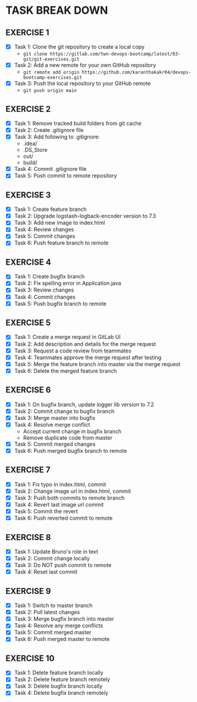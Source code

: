 # TASK BREAK DOWN

## EXERCISE 1

- [x] Task 1: Clone the git repository to create a local copy
  - `git clone https://gitlab.com/twn-devops-bootcamp/latest/03-git/git-exercises.git`
- [x] Task 2: Add a new remote for your own GitHub repository
  - `git remote add origin https://github.com/karanthakakr04/devops-bootcamp-exercises.git`
- [x] Task 3: Push the local repository to your GitHub remote
  - `git push origin main`

## EXERCISE 2

- [x] Task 1: Remove tracked build folders from git cache
- [x] Task 2: Create .gitignore file
- [x] Task 3: Add following to .gitignore:
  - .idea/
  - .DS_Store
  - out/
  - build/
- [x] Task 4: Commit .gitignore file
- [x] Task 5: Push commit to remote repository

## EXERCISE 3

- [x] Task 1: Create feature branch
- [x] Task 2: Upgrade logstash-logback-encoder version to 7.3
- [x] Task 3: Add new image to index.html
- [x] Task 4: Review changes
- [x] Task 5: Commit changes
- [x] Task 6: Push feature branch to remote

## EXERCISE 4

- [x] Task 1: Create bugfix branch
- [x] Task 2: Fix spelling error in Application.java
- [x] Task 3: Review changes
- [x] Task 4: Commit changes
- [x] Task 5: Push bugfix branch to remote

## EXERCISE 5

- [x] Task 1: Create a merge request in GitLab UI
- [x] Task 2: Add description and details for the merge request
- [x] Task 3: Request a code review from teammates
- [x] Task 4: Teammates approve the merge request after testing
- [x] Task 5: Merge the feature branch into master via the merge request
- [x] Task 6: Delete the merged feature branch

## EXERCISE 6

- [x] Task 1: On bugfix branch, update logger lib version to 7.2
- [x] Task 2: Commit change to bugfix branch
- [x] Task 3: Merge master into bugfix
- [x] Task 4: Resolve merge conflict
  - Accept current change in bugfix branch
  - Remove duplicate code from master
- [x] Task 5: Commit merged changes
- [x] Task 6: Push merged bugfix branch to remote

## EXERCISE 7

- [x] Task 1: Fix typo in index.html, commit
- [x] Task 2: Change image url in index.html, commit
- [x] Task 3: Push both commits to remote branch
- [x] Task 4: Revert last image url commit
- [x] Task 5: Commit the revert
- [x] Task 6: Push reverted commit to remote

## EXERCISE 8

- [x] Task 1: Update Bruno's role in text
- [x] Task 2: Commit change locally
- [x] Task 3: Do NOT push commit to remote
- [x] Task 4: Reset last commit

## EXERCISE 9

- [x] Task 1: Switch to master branch
- [x] Task 2: Pull latest changes
- [x] Task 3: Merge bugfix branch into master
- [x] Task 4: Resolve any merge conflicts
- [x] Task 5: Commit merged master
- [x] Task 6: Push merged master to remote

## EXERCISE 10

- [x] Task 1: Delete feature branch locally
- [x] Task 2: Delete feature branch remotely
- [x] Task 3: Delete bugfix branch locally
- [x] Task 4: Delete bugfix branch remotely
